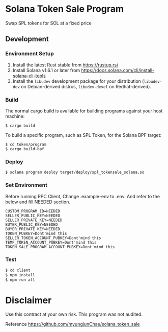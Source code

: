 # Solana Token Sale Program

Swap SPL tokens for SOL at a fixed price

## Development

### Environment Setup

1. Install the latest Rust stable from https://rustup.rs/
2. Install Solana v1.6.1 or later from https://docs.solana.com/cli/install-solana-cli-tools
3. Install the `libudev` development package for your distribution (`libudev-dev` on Debian-derived distros, `libudev-devel` on Redhat-derived).

### Build

The normal cargo build is available for building programs against your host machine:
```
$ cargo build
```

To build a specific program, such as SPL Token, for the Solana BPF target:
```
$ cd token/program
$ cargo build-bpf
```

### Deploy

```
$ solana program deploy target/deploy/spl_tokensale_solana.so
```

### Set Environment
Before running RPC Client, Change .example-env to .env. And refer to the below and fill NEEDED section.

```
CUSTOM_PROGRAM_ID=NEEDED
SELLER_PUBLIC_KEY=NEEDED
SELLER_PRIVATE_KEY=NEEDED
BUYER_PUBLIC_KEY=NEEDED
BUYER_PRIVATE_KEY=NEEDED
TOKEN_PUBKEY=Dont'mind this
SELLER_TOKEN_ACCOUNT_PUBKEY=Dont'mind this
TEMP_TOKEN_ACCOUNT_PUBKEY=Dont'mind this
TOKEN_SALE_PROGRAM_ACCOUNT_PUBKEY=Dont'mind this
```

### Test

```bash
$ cd client
$ npm install
$ npm run all
```

# Disclaimer

Use this contract at your own risk. This program was not audited.

Reference https://github.com/myungjunChae/solana_token_sale
